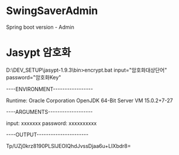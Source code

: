 # SwingSaverAdmin
Spring boot version - Admin

# Jasypt 암호화
D:\DEV_SETUP\jasypt-1.9.3\bin>encrypt.bat input="암호화대상단어" password="암호화Key"

----ENVIRONMENT-----------------

Runtime: Oracle Corporation OpenJDK 64-Bit Server VM 15.0.2+7-27



----ARGUMENTS-------------------

input: xxxxxxx
password: xxxxxxxxxx



----OUTPUT----------------------

Tp/UZj0krz8190PLSIJEOIQhdJvssDjaa6u+LIXbdr8=
